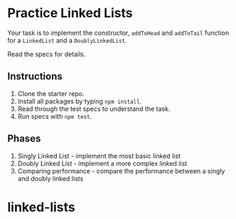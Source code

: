 # Practice Linked Lists

Your task is to implement the constructor, `addToHead` and `addToTail` function
for a `LinkedList` and a `DoublyLinkedList`.

Read the specs for details.

## Instructions

1. Clone the starter repo.
2. Install all packages by typing `npm install`.
3. Read through the test specs to understand the task.
4. Run specs with `npm test`.

## Phases

1. Singly Linked List - implement the most basic linked list
2. Doubly Linked List - implement a more complex linked list
3. Comparing performance - compare the performance between a singly and doubly
   linked lists
# linked-lists
